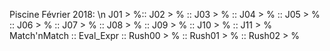 Piscine Février 2018: \n
J01 > %:: J02 > % :: J03 > % :: J04 > % :: J05 > % :: J06 > % :: J07 > % :: J08 > %  :: J09 > % :: J10 > % :: J11 > %
			Match'nMatch ::
			Eval_Expr    ::
Rush00 > % :: Rush01 > % :: Rush02 > %
